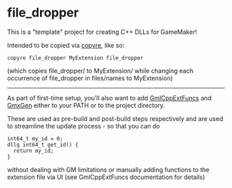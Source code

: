 # file_dropper

This is a "template" project for creating C++ DLLs for GameMaker!

Intended to be copied via [copyre](https://github.com/YAL-Haxe/copyre), like so:
```
copyre file_dropper MyExtension file_dropper
```
(which copies file_dropper/ to MyExtension/ while changing each occurrence of file_dropper in files/names to MyExtension)

---
As part of first-time setup, you'll also want to add
[GmlCppExtFuncs](https://github.com/YAL-GameMaker-Tools/GmlCppExtFuncs)
and [GmxGen](https://github.com/YAL-GameMaker-Tools/GmxGen)
either to your PATH or to the project directory.

These are used as pre-build and post-build steps respectively and are used to streamline the update process - so that you can do
```
int64_t my_id = 0;
dllg int64_t get_id() {
  return my_id;
}
```
without dealing with GM limitations or manually adding functions to the extension file via UI (see GmlCppExtFuncs documentation for details)
